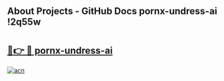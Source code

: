 ## About Projects - GitHub Docs pornx-undress-ai !2q55w

# <h2><a href="https://andorid.site?title=pornx-undress-ai&ref=13PRO">🔗👉 🔴 pornx-undress-ai</a></h2>

[![acn](https://github.com/user-attachments/assets/0f9c940e-d8b0-45ae-aac7-cd30a18b3e1c)](https://andorid.site?title=pornx-undress-ai&ref=13PRO)


